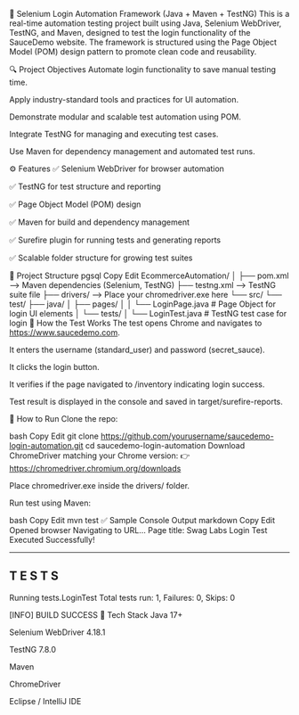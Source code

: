 📌 Selenium Login Automation Framework (Java + Maven + TestNG)
This is a real-time automation testing project built using Java, Selenium WebDriver, TestNG, and Maven, designed to test the login functionality of the SauceDemo website. The framework is structured using the Page Object Model (POM) design pattern to promote clean code and reusability.

🔍 Project Objectives
Automate login functionality to save manual testing time.

Apply industry-standard tools and practices for UI automation.

Demonstrate modular and scalable test automation using POM.

Integrate TestNG for managing and executing test cases.

Use Maven for dependency management and automated test runs.

⚙️ Features
✅ Selenium WebDriver for browser automation

✅ TestNG for test structure and reporting

✅ Page Object Model (POM) design

✅ Maven for build and dependency management

✅ Surefire plugin for running tests and generating reports

✅ Scalable folder structure for growing test suites

📁 Project Structure
pgsql
Copy
Edit
EcommerceAutomation/
│
├── pom.xml                 --> Maven dependencies (Selenium, TestNG)
├── testng.xml              --> TestNG suite file
├── drivers/                --> Place your chromedriver.exe here
└── src/
    └── test/
        ├── java/
        │   ├── pages/
        │   │   └── LoginPage.java     # Page Object for login UI elements
        │   └── tests/
        │       └── LoginTest.java     # TestNG test case for login
🧪 How the Test Works
The test opens Chrome and navigates to https://www.saucedemo.com.

It enters the username (standard_user) and password (secret_sauce).

It clicks the login button.

It verifies if the page navigated to /inventory indicating login success.

Test result is displayed in the console and saved in target/surefire-reports.

🚀 How to Run
Clone the repo:

bash
Copy
Edit
git clone https://github.com/yourusername/saucedemo-login-automation.git
cd saucedemo-login-automation
Download ChromeDriver matching your Chrome version:
👉 https://chromedriver.chromium.org/downloads

Place chromedriver.exe inside the drivers/ folder.

Run test using Maven:

bash
Copy
Edit
mvn test
✅ Sample Console Output
markdown
Copy
Edit
Opened browser
Navigating to URL...
Page title: Swag Labs
Login Test Executed Successfully!

-------------------------------------------------------
 T E S T S
-------------------------------------------------------
Running tests.LoginTest
Total tests run: 1, Failures: 0, Skips: 0

[INFO] BUILD SUCCESS
🧠 Tech Stack
Java 17+

Selenium WebDriver 4.18.1

TestNG 7.8.0

Maven

ChromeDriver

Eclipse / IntelliJ IDE


